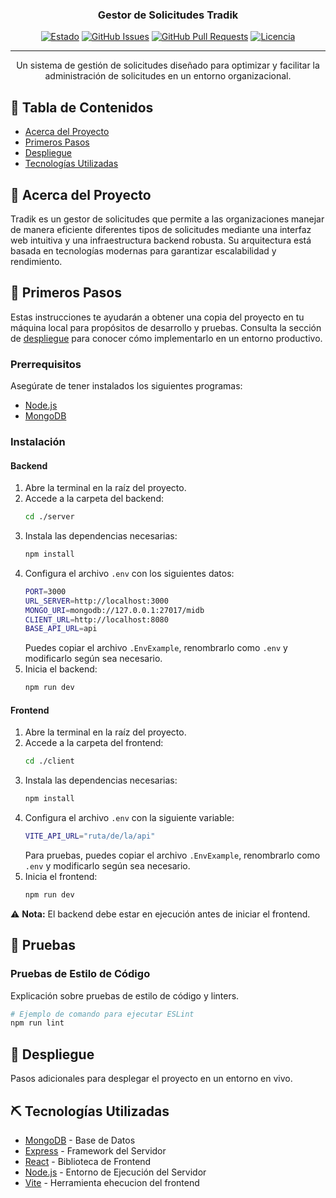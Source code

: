 <h3 align="center">Gestor de Solicitudes Tradik</h3>

<div align="center">

[![Estado](https://img.shields.io/badge/estado-activo-success.svg)]()
[![GitHub Issues](https://img.shields.io/github/issues/kylelobo/The-Documentation-Compendium.svg)](https://github.com/kylelobo/The-Documentation-Compendium/issues)
[![GitHub Pull Requests](https://img.shields.io/github/issues-pr/kylelobo/The-Documentation-Compendium.svg)](https://github.com/kylelobo/The-Documentation-Compendium/pulls)
[![Licencia](https://img.shields.io/badge/licencia-MIT-blue.svg)](/LICENSE)

</div>

---

<p align="center"> Un sistema de gestión de solicitudes diseñado para optimizar y facilitar la administración de solicitudes en un entorno organizacional.
    <br>
</p>

## 📝 Tabla de Contenidos

- [Acerca del Proyecto](#about)
- [Primeros Pasos](#getting_started)
- [Despliegue](#deployment)
- [Tecnologías Utilizadas](#built_using)

## 🧐 Acerca del Proyecto <a name = "about"></a>

Tradik es un gestor de solicitudes que permite a las organizaciones manejar de manera eficiente diferentes tipos de solicitudes mediante una interfaz web intuitiva y una infraestructura backend robusta. Su arquitectura está basada en tecnologías modernas para garantizar escalabilidad y rendimiento.

## 🏁 Primeros Pasos <a name = "getting_started"></a>

Estas instrucciones te ayudarán a obtener una copia del proyecto en tu máquina local para propósitos de desarrollo y pruebas. Consulta la sección de [despliegue](#deployment) para conocer cómo implementarlo en un entorno productivo.

### Prerrequisitos

Asegúrate de tener instalados los siguientes programas:
- [Node.js](https://nodejs.org/)
- [MongoDB](https://www.mongodb.com/)

### Instalación

#### Backend

1. Abre la terminal en la raíz del proyecto.
2. Accede a la carpeta del backend:
   ```sh
   cd ./server
   ```
3. Instala las dependencias necesarias:
   ```sh
   npm install
   ```
4. Configura el archivo `.env` con los siguientes datos:
   ```sh
   PORT=3000
   URL_SERVER=http://localhost:3000
   MONGO_URI=mongodb://127.0.0.1:27017/midb
   CLIENT_URL=http://localhost:8080
   BASE_API_URL=api
   ```
   Puedes copiar el archivo `.EnvExample`, renombrarlo como `.env` y modificarlo según sea necesario.
5. Inicia el backend:
   ```sh
   npm run dev
   ```

#### Frontend

1. Abre la terminal en la raíz del proyecto.
2. Accede a la carpeta del frontend:
   ```sh
   cd ./client
   ```
3. Instala las dependencias necesarias:
   ```sh
   npm install
   ```
4. Configura el archivo `.env` con la siguiente variable:
   ```sh
   VITE_API_URL="ruta/de/la/api"
   ```
   Para pruebas, puedes copiar el archivo `.EnvExample`, renombrarlo como `.env` y modificarlo según sea necesario.
5. Inicia el frontend:
   ```sh
   npm run dev
   ```

⚠ **Nota:** El backend debe estar en ejecución antes de iniciar el frontend.

## 🔧 Pruebas <a name = "tests"></a>

### Pruebas de Estilo de Código

Explicación sobre pruebas de estilo de código y linters.

```sh
# Ejemplo de comando para ejecutar ESLint
npm run lint
```

## 🚀 Despliegue <a name = "deployment"></a>

Pasos adicionales para desplegar el proyecto en un entorno en vivo.

## ⛏️ Tecnologías Utilizadas <a name = "built_using"></a>

- [MongoDB](https://www.mongodb.com/) - Base de Datos
- [Express](https://expressjs.com/) - Framework del Servidor
- [React](https://reactjs.org/) - Biblioteca de Frontend
- [Node.js](https://nodejs.org/en/) - Entorno de Ejecución del Servidor
- [Vite](https://v5.vite.dev/) - Herramienta ehecucion del frontend

